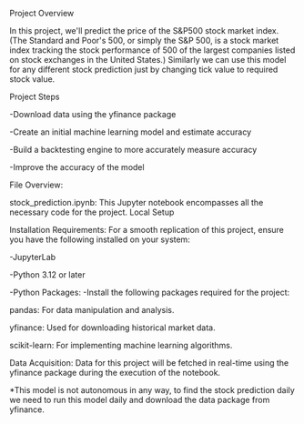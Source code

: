Project Overview

In this project, we'll predict the price of the S&P500 stock market index.
(The Standard and Poor's 500, or simply the S&P 500, is a stock market index tracking the stock performance of 500 of the largest companies listed on stock exchanges in the United States.)
Similarly we can use this model for any different stock prediction just by changing tick value to required stock value.

Project Steps

-Download data using the yfinance package

-Create an initial machine learning model and estimate accuracy

-Build a backtesting engine to more accurately measure accuracy

-Improve the accuracy of the model



File Overview:

stock_prediction.ipynb: This Jupyter notebook encompasses all the necessary code for the project.
Local Setup



Installation Requirements:
For a smooth replication of this project, ensure you have the following installed on your system:

-JupyterLab

-Python 3.12 or later



-Python Packages:
-Install the following packages required for the project:

pandas: For data manipulation and analysis.

yfinance: Used for downloading historical market data.

scikit-learn: For implementing machine learning algorithms.




Data Acquisition:
Data for this project will be fetched in real-time using the yfinance package during the execution of the notebook.


*This model is not autonomous in any way, to find the stock prediction daily we need to run this model daily and download the data package from yfinance.
